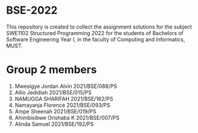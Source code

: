# BSE-2022
This repository is created to collect the assignment solutions for the subject SWE1102 Structured Programming 2022
 for the students of Bachelors of Software Engineering  Year I, in the faculty of Computing and Informatics, MUST.
# Group 2 members
1. Mwesigye Jordan Alvin 2021/BSE/088/PS
2. Allio Jedidiah         2021/BSE/015/PS
3. NAMUGGA SHARIFAH       2021/BSE/162/PS
4. Namayanja Florence     2021/BSE/093/PS
5. Ampe Sheenah           2021/BSE/019/PS
6. Ahimbisibwe Orishaba K 2021/BSE/007/PS
7. Alinda Samuel          2021/BSE/192/PS
